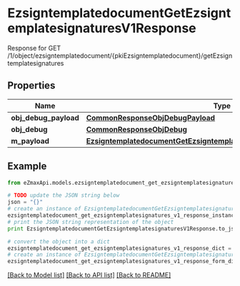 # EzsigntemplatedocumentGetEzsigntemplatesignaturesV1Response

Response for GET /1/object/ezsigntemplatedocument/{pkiEzsigntemplatedocument}/getEzsigntemplatesignatures

## Properties

Name | Type | Description | Notes
------------ | ------------- | ------------- | -------------
**obj_debug_payload** | [**CommonResponseObjDebugPayload**](CommonResponseObjDebugPayload.md) |  | 
**obj_debug** | [**CommonResponseObjDebug**](CommonResponseObjDebug.md) |  | [optional] 
**m_payload** | [**EzsigntemplatedocumentGetEzsigntemplatesignaturesV1ResponseMPayload**](EzsigntemplatedocumentGetEzsigntemplatesignaturesV1ResponseMPayload.md) |  | 

## Example

```python
from eZmaxApi.models.ezsigntemplatedocument_get_ezsigntemplatesignatures_v1_response import EzsigntemplatedocumentGetEzsigntemplatesignaturesV1Response

# TODO update the JSON string below
json = "{}"
# create an instance of EzsigntemplatedocumentGetEzsigntemplatesignaturesV1Response from a JSON string
ezsigntemplatedocument_get_ezsigntemplatesignatures_v1_response_instance = EzsigntemplatedocumentGetEzsigntemplatesignaturesV1Response.from_json(json)
# print the JSON string representation of the object
print EzsigntemplatedocumentGetEzsigntemplatesignaturesV1Response.to_json()

# convert the object into a dict
ezsigntemplatedocument_get_ezsigntemplatesignatures_v1_response_dict = ezsigntemplatedocument_get_ezsigntemplatesignatures_v1_response_instance.to_dict()
# create an instance of EzsigntemplatedocumentGetEzsigntemplatesignaturesV1Response from a dict
ezsigntemplatedocument_get_ezsigntemplatesignatures_v1_response_form_dict = ezsigntemplatedocument_get_ezsigntemplatesignatures_v1_response.from_dict(ezsigntemplatedocument_get_ezsigntemplatesignatures_v1_response_dict)
```
[[Back to Model list]](../README.md#documentation-for-models) [[Back to API list]](../README.md#documentation-for-api-endpoints) [[Back to README]](../README.md)



